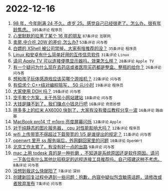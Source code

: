 # 2022-12-16

1. [98 年，今年刚满 24 不久。虚岁 25。感觉自己已经很老了。怎么办，很有年龄焦虑。](https://www.v2ex.com/t/902854) `105条评论` `程序员`
1. [心里默默的拉黑了某个 16 年的朋友](https://www.v2ex.com/t/902851) `87条评论` `互联网`
1. [卖房,中介吃 20W 的差价,怎么办?](https://www.v2ex.com/t/902863) `53条评论` `问与答`
1. [白嫖的 XShell 被公司禁掉，大家有啥推荐的没？](https://www.v2ex.com/t/902860) `35条评论` `程序员`
1. [Linux 和安卓有什么简单好用的互传信息软件](https://www.v2ex.com/t/902864) `31条评论` `Linux`
1. [请问 Apply TV 可以连接便携显示器吗，效果怎么样？](https://www.v2ex.com/t/902850) `28条评论` `Apple TV`
1. [有一个疑问为什么现在去药店或者医院买药都是整盒、整瓶的给你？](https://www.v2ex.com/t/902869) `26条评论` `问与答`
1. [想和孩子玩体感游戏应该买哪个游戏机？](https://www.v2ex.com/t/902872) `22条评论` `问与答`
1. [有偿求个 C++结对编程陪写， 50 元/小时](https://www.v2ex.com/t/902865) `19条评论` `程序员`
1. [大家使用 DOH 吗？](https://www.v2ex.com/t/902855) `19条评论` `问与答`
1. [空手套个方案，关于外贸小网站建站](https://www.v2ex.com/t/902859) `18条评论` `问与答`
1. [大钱是赚不到了，我们赚点小钱总行吧](https://www.v2ex.com/t/902888) `16条评论` `奇思妙想`
1. [拼多多上的红米 AX6000 快到了，大家有没有傻瓜教程分享一波](https://www.v2ex.com/t/902858) `16条评论` `路由器`
1. [MacBook pro14 寸 m1pro 亮度屏幕闪烁](https://www.v2ex.com/t/902862) `12条评论` `Apple`
1. [对于纯静态的图片服务器， cpu 对性能影响大吗？](https://www.v2ex.com/t/902852) `12条评论` `程序员`
1. [wifi 上传带宽不得超过下载带宽的 1/5 是谁提出的规定？](https://www.v2ex.com/t/902877) `11条评论` `问与答`
1. [openwrt 里开 ss 服务端后，外网翻回家里的问题](https://www.v2ex.com/t/902857) `10条评论` `OpenWrt`
1. [北京工作太累了，有没有好一点的出路](https://www.v2ex.com/t/902881) `9条评论` `问与答`
1. [mac 上用 todesk 真的是一种折磨 ，不知道是系统原因还是软件原因。请问一下各位有什么其他比较稳定的远程连接工具推荐吗，自己搭建这种不考虑。](https://www.v2ex.com/t/902874) `8条评论` `问与答`
1. [没想到我这么快就阳了](https://www.v2ex.com/t/902889) `7条评论` `深圳`
1. [创建新回复过程中遇到一些问题：抱歉，内容中疑似包含敏感话题，请修改或者放弃发布](https://www.v2ex.com/t/902866) `7条评论` `问与答`
